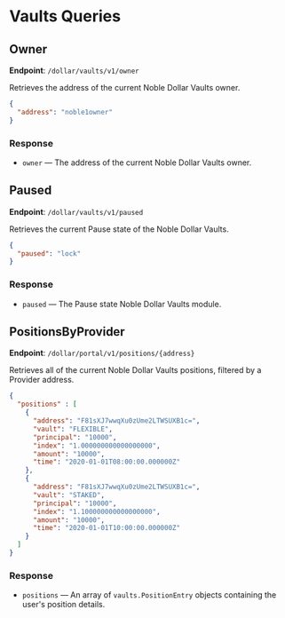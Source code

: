 # Vaults Queries

## Owner

**Endpoint**: `/dollar/vaults/v1/owner`

Retrieves the address of the current Noble Dollar Vaults owner.

```json
{
  "address": "noble1owner"
}
```

### Response

- `owner` — The address of the current Noble Dollar Vaults owner.

## Paused

**Endpoint**: `/dollar/vaults/v1/paused`

Retrieves the current Pause state of the Noble Dollar Vaults.

```json
{
  "paused": "lock"
}
```

### Response

- `paused` — The Pause state Noble Dollar Vaults module.

## PositionsByProvider

**Endpoint**: `/dollar/portal/v1/positions/{address}`

Retrieves all of the current Noble Dollar Vaults positions, filtered by a Provider address.

```json
{
  "positions" : [
    {
      "address": "F81sXJ7wwqXu0zUme2LTWSUXB1c=",
      "vault": "FLEXIBLE",
      "principal": "10000",
      "index": "1.000000000000000000",
      "amount": "10000",
      "time": "2020-01-01T08:00:00.000000Z"
    },
    {
      "address": "F81sXJ7wwqXu0zUme2LTWSUXB1c=",
      "vault": "STAKED",
      "principal": "10000",
      "index": "1.100000000000000000",
      "amount": "10000",
      "time": "2020-01-01T10:00:00.000000Z"
    }
  ]
}
```

### Response

- `positions` — An array of `vaults.PositionEntry` objects containing the user's position details.
